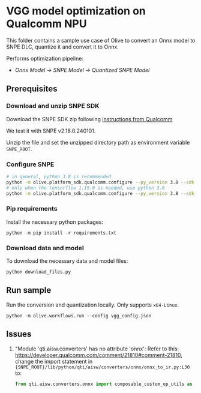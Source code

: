 # VGG model optimization on Qualcomm NPU
This folder contains a sample use case of Olive to convert an Onnx model to SNPE DLC, quantize it and convert it to Onnx.

Performs optimization pipeline:
- *Onnx Model -> SNPE Model -> Quantized SNPE Model*

## Prerequisites
### Download and unzip SNPE SDK
Download the SNPE SDK zip following [instructions from Qualcomm](https://developer.qualcomm.com/software/qualcomm-neural-processing-sdk)

We test it with SNPE v2.18.0.240101.

Unzip the file and set the unzipped directory path as environment variable `SNPE_ROOT`.

### Configure SNPE
```sh
# in general, python 3.8 is recommended
python -m olive.platform_sdk.qualcomm.configure --py_version 3.8 --sdk snpe
# only when the tensorflow 1.15.0 is needed, use python 3.6
python -m olive.platform_sdk.qualcomm.configure --py_version 3.8 --sdk snpe
```

### Pip requirements
Install the necessary python packages:
```
python -m pip install -r requirements.txt
```

### Download data and model
To download the necessary data and model files:
```
python download_files.py
```

## Run sample
Run the conversion and quantization locally. Only supports `x64-Linux`.
```
python -m olive.workflows.run --config vgg_config.json
```

## Issues

1. "Module 'qti.aisw.converters' has no attribute 'onnx':
    Refer to this: https://developer.qualcomm.com/comment/21810#comment-21810,
    change the import statement in `{SNPE_ROOT}/lib/python/qti/aisw/converters/onnx/onnx_to_ir.py:L30` to:
    ```python
    from qti.aisw.converters.onnx import composable_custom_op_utils as ComposableCustomOp
    ```
